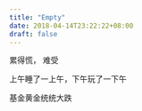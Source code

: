 ```yaml
---
title: "Empty"
date: 2018-04-14T23:22:22+08:00
draft: false
---
```


累得慌， 难受

上午睡了一上午，下午玩了一下午

基金黄金统统大跌
